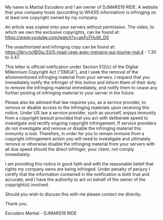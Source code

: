 My name is Martial Escudero and I am owner of DJMARS19 RIDE. A website that your company hosts (according to WHOIS information) is infringing on at least one copyright owned by my company.

An article was copied onto your servers without permission. The video, to which we own the exclusive copyrights, can be found at:
https://www.youtube.com/watch?v=apFuTHuW_D0

The unauthorized and infringing copy can be found at:
https://lbry.tv/@Giu:33/5-road-rage-avec-menace-qui-tourne-mal:4 - 1.30 to 3.47.

This letter is official notification under Section 512(c) of the Digital Millennium Copyright Act ("DMCA"), and I seek the removal of the aforementioned infringing material from your servers. I request that you immediately notify the infringer of this notice and inform them of their duty to remove the infringing material immediately, and notify them to cease any further posting of infringing material to your server in the future.

Please also be advised that law requires you, as a service provider, to remove or disable access to the infringing materials upon receiving this notice. Under US law a service provider, such as yourself, enjoys immunity from a copyright lawsuit provided that you act with deliberate speed to investigate and rectify ongoing copyright infringement. If service providers do not investigate and remove or disable the infringing material this immunity is lost. Therefore, in order for you to remain immune from a copyright infringement action you will need to investigate and ultimately remove or otherwise disable the infringing material from your servers with all due speed should the direct infringer, your client, not comply immediately.

I am providing this notice in good faith and with the reasonable belief that rights my company owns are being infringed. Under penalty of perjury I certify that the information contained in the notification is both true and accurate, and I have the authority to act on behalf of the owner of the copyright(s) involved.

Should you wish to discuss this with me please contact me directly.

Thank you.

Escudero Martial - DJMARS19 RIDE
